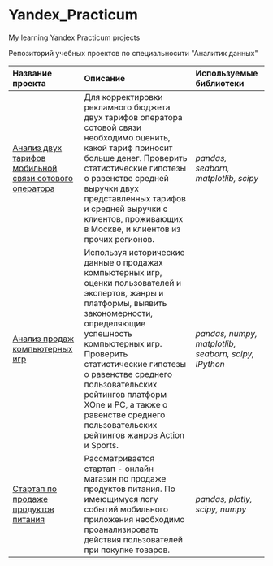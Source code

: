 # Yandex_Practicum
My learning Yandex Practicum projects

Репозиторий учебных проектов по специальносити "Аналитик данных"


| Название проекта | Описание | Используемые библиотеки | 
| :---------------------- | :---------------------- | :---------------------- |
| [Анализ двух тарифов мобильной связи сотового оператора](Mobile_tariff_analysis) | Для корректировки рекламного бюджета двух тарифов оператора сотовой связи необходимо оценить, какой тариф приносит больше денег. Проверить статистические гипотезы о равенстве средней выручки двух представленных тарифов и средней выручки с клиентов, проживающих в Москве, и клиентов из прочих регионов.| *pandas, seaborn, matplotlib, scipy* |
| [Анализ продаж компьютерных игр](Games_sale_analysis) | Используя исторические данные о продажах компьютерных игр, оценки пользователей и экспертов, жанры и платформы, выявить закономерности, определяющие успешность компьютерных игр. Проверить статистические гипотезы о равенстве среднего пользовательских рейтингов платформ XOne и PC, а также о равенстве среднего пользовательских рейтингов жанров Action и Sports.| *pandas, numpy, matplotlib, seaborn, scipy, IPython* |
| [Стартап по продаже продуктов питания](Food_sales_app) | Рассматривается стартап - онлайн магазин по продаже продуктов питания. По имеющимуся логу событий мобильного приложения необходимо проанализировать действия пользователей при покупке товаров.| *pandas, plotly, scipy, numpy* |
